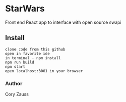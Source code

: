 # StarWars
Front end React app to interface with open source swapi

## Install

```
clone code from this github
open in favorite ide
in terminal - npm install
npm run build
npm start
open localhost:3001 in your browser
```

### Author
Cory Zauss